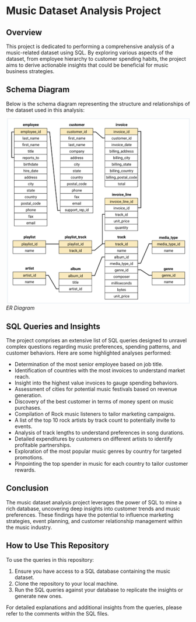 # Music Dataset Analysis Project

## Overview
This project is dedicated to performing a comprehensive analysis of a music-related dataset using SQL. By exploring various aspects of the dataset, from employee hierarchy to customer spending habits, the project aims to derive actionable insights that could be beneficial for music business strategies.

## Schema Diagram
Below is the schema diagram representing the structure and relationships of the dataset used in this analysis:

![Schema Diagram](csv_files/schema_diagram.png)  
*ER Diagram*

## SQL Queries and Insights
The project comprises an extensive list of SQL queries designed to unravel complex questions regarding music preferences, spending patterns, and customer behaviors. Here are some highlighted analyses performed:

- Determination of the most senior employee based on job title.
- Identification of countries with the most invoices to understand market reach.
- Insight into the highest value invoices to gauge spending behaviors.
- Assessment of cities for potential music festivals based on revenue generation.
- Discovery of the best customer in terms of money spent on music purchases.
- Compilation of Rock music listeners to tailor marketing campaigns.
- A list of the top 10 rock artists by track count to potentially invite to events.
- Analysis of track lengths to understand preferences in song durations.
- Detailed expenditures by customers on different artists to identify profitable partnerships.
- Exploration of the most popular music genres by country for targeted promotions.
- Pinpointing the top spender in music for each country to tailor customer rewards.

## Conclusion
The music dataset analysis project leverages the power of SQL to mine a rich database, uncovering deep insights into customer trends and music preferences. These findings have the potential to influence marketing strategies, event planning, and customer relationship management within the music industry.

## How to Use This Repository
To use the queries in this repository:

1. Ensure you have access to a SQL database containing the music dataset.
2. Clone the repository to your local machine.
3. Run the SQL queries against your database to replicate the insights or generate new ones.

For detailed explanations and additional insights from the queries, please refer to the comments within the SQL files.
